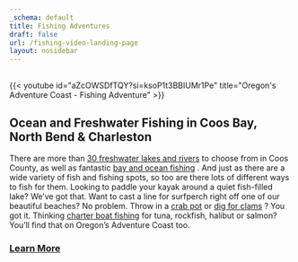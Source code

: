 ```yaml
---
_schema: default
title: Fishing Adventures
draft: false
url: /fishing-video-landing-page
layout: nosidebar
---
```

##

{{< youtube id="aZcOWSDfTQY?si=ksoP1t3BBIUMr1Pe" title="Oregon's Adventure Coast - Fishing Adventure" >}}

## Ocean and Freshwater Fishing in Coos Bay, North Bend & Charleston

There are more than [30 freshwater lakes and rivers](/tripideas/fresh-water-fishing-options-by-body-of-water) to choose from in Coos County, as well as fantastic [bay and ocean fishing](/tripideas/saltwater-fishing-ocean-bay) . And just as there are a wide variety of fish and fishing spots, so too are there lots of different ways to fish for them. Looking to paddle your kayak around a quiet fish-filled lake? We’ve got that. Want to cast a line for surfperch right off one of our beautiful beaches? No problem. Throw in a [crab pot](/crabbing-clamming/) or [dig for clams](/clamming/) ? You got it. Thinking [charter boat fishing](/tour-guides-and-charters/) for tuna, rockfish, halibut or salmon? You’ll find that on Oregon’s Adventure Coast too.

### <a class="learn-more-anywhere-btn" target="" href="/fishing">Learn More</a>